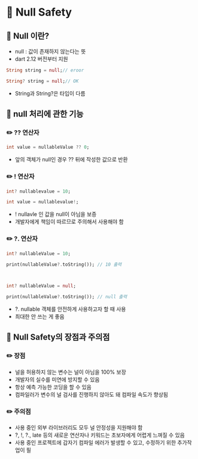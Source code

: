 # 📖 Null Safety

## 📄 Null 이란?

- null : 값이 존재하지 않는다는 뜻
- dart 2.12 버전부터 지원
```dart
String string = null;// eroor

String? string = null;// OK
```
- String과 String?은 타입이 다름
## 📄 null 처리에 관한 기능

### ✏️ ?? 연산자
```dart
int value = nullableValue ?? 0;
```
- 앞의 객체가 null인 경우 ?? 뒤에 작성한 값으로 반환

### ✏️ ! 연산자
```dart
int? nullablevalue = 10;

int value = nullablevalue!;
```
- ! nullavle 인 값을 null이 아님을 보증
- 개발자에게 책임이 따르므로 주의해서 사용해야 함

### ✏️ ?. 연산자
```dart 
int? nullableValue = 10;

print(nullableValue?.toString()); // 10 출력

  

int? nullableValue = null;

print(nullableValue?.toString()); // null 출력
```
- ?. nullable 객체를 안전하게 사용하고자 할 때 사용
- 최대한 안 쓰는 게 좋음

## 📄 Null Safety의 장점과 주의점

### ✏️ 장점
- 널을 허용하지 않는 변수는 널이 아님을 100% 보장
- 개발자의 실수를 미연에 방지할 수 있음
- 항상 예측 가능한 코딩을 할 수 있음
- 컴파일러가 변수의 널 검사를 진행하지 않아도 돼 컴파일 속도가 향상됨

### ✏️ 주의점
- 사용 중인 외부 라이브러리도 모두 널 안정성을 지원해야 함
- ?, !, ?., late 등의 새로운 연산자나 키워드는 초보자에게 어렵게 느껴질 수 있음
- 사용 중인 프로젝트에 갑자기 컴파일 에러가 발생할 수 있고, 수정하기 위한 추가작업이 필


